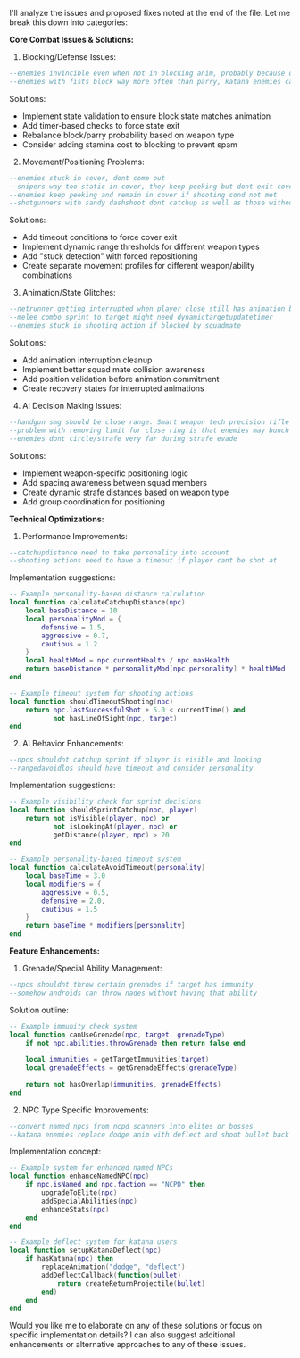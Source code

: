 I'll analyze the issues and proposed fixes noted at the end of the file. Let me break this down into categories:

**Core Combat Issues & Solutions:**

1. Blocking/Defense Issues:
```lua
--enemies invincible even when not in blocking anim, probably because of blockstate
--enemies with fists block way more often than parry, katana enemies can parry
```
Solutions:
- Implement state validation to ensure block state matches animation
- Add timer-based checks to force state exit
- Rebalance block/parry probability based on weapon type
- Consider adding stamina cost to blocking to prevent spam

2. Movement/Positioning Problems:
```lua
--enemies stuck in cover, dont come out
--snipers way too static in cover, they keep peeking but dont exit cover
--enemies keep peeking and remain in cover if shooting cond not met
--shotgunners with sandy dashshoot dont catchup as well as those without
```
Solutions:
- Add timeout conditions to force cover exit
- Implement dynamic range thresholds for different weapon types
- Add "stuck detection" with forced repositioning
- Create separate movement profiles for different weapon/ability combinations

3. Animation/State Glitches:
```lua
--netrunner getting interrupted when player close still has animation bug
--melee combo sprint to target might need dynamictargetupdatetimer
--enemies stuck in shooting action if blocked by squadmate
```
Solutions:
- Add animation interruption cleanup
- Implement better squad mate collision awareness
- Add position validation before animation commitment
- Create recovery states for interrupted animations

4. AI Decision Making Issues:
```lua
--handgun smg should be close range. Smart weapon tech precision rifle far range
--problem with removing limit for close ring is that enemies may bunch up
--enemies dont circle/strafe very far during strafe evade
```
Solutions:
- Implement weapon-specific positioning logic
- Add spacing awareness between squad members
- Create dynamic strafe distances based on weapon type
- Add group coordination for positioning

**Technical Optimizations:**

1. Performance Improvements:
```lua
--catchupdistance need to take personality into account
--shooting actions need to have a timeout if player cant be shot at
```
Implementation suggestions:
```lua
-- Example personality-based distance calculation
local function calculateCatchupDistance(npc)
    local baseDistance = 10
    local personalityMod = {
        defensive = 1.5,
        aggressive = 0.7,
        cautious = 1.2
    }
    local healthMod = npc.currentHealth / npc.maxHealth
    return baseDistance * personalityMod[npc.personality] * healthMod
end

-- Example timeout system for shooting actions
local function shouldTimeoutShooting(npc)
    return npc.lastSuccessfulShot + 5.0 < currentTime() and 
           not hasLineOfSight(npc, target)
end
```

2. AI Behavior Enhancements:
```lua
--npcs shouldnt catchup sprint if player is visible and looking
--rangedavoidlos should have timeout and consider personality
```
Implementation suggestions:
```lua
-- Example visibility check for sprint decisions
local function shouldSprintCatchup(npc, player)
    return not isVisible(player, npc) or 
           not isLookingAt(player, npc) or 
           getDistance(player, npc) > 20
end

-- Example personality-based timeout system
local function calculateAvoidTimeout(personality)
    local baseTime = 3.0
    local modifiers = {
        aggressive = 0.5,
        defensive = 2.0,
        cautious = 1.5
    }
    return baseTime * modifiers[personality]
end
```

**Feature Enhancements:**

1. Grenade/Special Ability Management:
```lua
--npcs shouldnt throw certain grenades if target has immunity
--somehow androids can throw nades without having that ability
```
Solution outline:
```lua
-- Example immunity check system
local function canUseGrenade(npc, target, grenadeType)
    if not npc.abilities.throwGrenade then return false end
    
    local immunities = getTargetImmunities(target)
    local grenadeEffects = getGrenadeEffects(grenadeType)
    
    return not hasOverlap(immunities, grenadeEffects)
end
```

2. NPC Type Specific Improvements:
```lua
--convert named npcs from ncpd scanners into elites or bosses
--katana enemies replace dodge anim with deflect and shoot bullet back
```
Implementation concept:
```lua
-- Example system for enhanced named NPCs
local function enhanceNamedNPC(npc)
    if npc.isNamed and npc.faction == "NCPD" then
        upgradeToElite(npc)
        addSpecialAbilities(npc)
        enhanceStats(npc)
    end
end

-- Example deflect system for katana users
local function setupKatanaDeflect(npc)
    if hasKatana(npc) then
        replaceAnimation("dodge", "deflect")
        addDeflectCallback(function(bullet)
            return createReturnProjectile(bullet)
        end)
    end
end
```

Would you like me to elaborate on any of these solutions or focus on specific implementation details? I can also suggest additional enhancements or alternative approaches to any of these issues.
